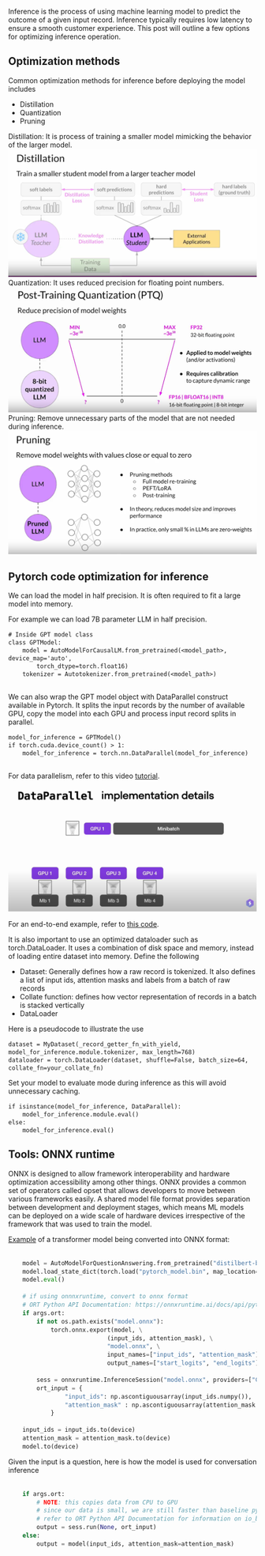 Inference is the process of using machine learning model to predict the outcome of a given input record. Inference typically requires low latency to ensure a smooth customer experience. This post will outline a few options for optimizing inference operation. 

## Optimization methods
Common optimization methods for inference before deploying the model includes
- Distillation
- Quantization
- Pruning

Distillation: It is process of training a smaller model mimicking the behavior of the larger model.
![distillation](/images/inference/distillation.png)
Quantization: It uses reduced precision for floating point numbers.
![quantization](/images/inference/quantization.png) 
Pruning: Remove unnecessary parts of the model that are not needed during inference.
![pruning](/images/inference/pruning.png)


## Pytorch code optimization for inference

We can load the model in half precision. It is often required to fit a large model into memory.

For example we can load 7B parameter LLM in half precision.
```
# Inside GPT model class
class GPTModel:
    model = AutoModelForCausalLM.from_pretrained(<model_path>, device_map='auto',
        torch_dtype=torch.float16)
    tokenizer = Autotokenizer.from_pretrained(<model_path>)
    
```

We can also wrap the GPT model object with DataParallel construct available in Pytorch. It splits the input records by the number of available GPU, copy the model into each GPU and process input record splits in parallel.

```
model_for_inference = GPTModel()
if torch.cuda.device_count() > 1:
    model_for_inference = torch.nn.DataParallel(model_for_inference)
    
```

For data parallelism, refer to this video [tutorial](https://www.youtube.com/watch?v=RltaQ-HxqKE&t=43s). 

![data-parallelism](/images/inference/dataparallelism.png)


For an end-to-end example, refer to [this code](https://github.com/CarperAI/trlx/blob/main/examples/summarize_rlhf/reward_model/gptj_reward_test.py).

It is also important to use an optimized dataloader such as torch.DataLoader. It uses a combination of disk space and memory, instead of loading entire dataset into memory. Define the following

- Dataset: Generally defines how a raw record is tokenized. It also defines a list of input ids, attention masks and labels from a batch of raw records
- Collate function: defines how vector representation of records in a batch is stacked vertically
- DataLoader

Here is a pseudocode to illustrate the use
```
dataset = MyDataset(_record_getter_fn_with_yield, model_for_inference.module.tokenizer, max_length=768)
dataloader = torch.DataLoader(dataset, shuffle=False, batch_size=64, collate_fn=your_collate_fn)
```

Set your model to evaluate mode during inference as this will avoid unnecessary caching.
```
if isinstance(model_for_inference, DataParallel):
    model_for_inference.module.eval()
else:
    model_for_inference.eval()
``` 

## Tools: ONNX runtime
ONNX is designed to allow framework interoperability and hardware optimization accessibility 
among other things. ONNX provides a common set of operators called opset that allows developers 
to move between various frameworks easily. A shared model file format provides separation between development and deployment stages, which means ML models can be deployed on a wide scale of hardware devices irrespective of the framework that was used to train the model.

[Example](https://github.com/microsoft/onnxruntime-training-examples/blob/master/QnA-finetune/inference.py) of a transformer model being converted into ONNX format:
```python

    model = AutoModelForQuestionAnswering.from_pretrained("distilbert-base-uncased")
    model.load_state_dict(torch.load("pytorch_model.bin", map_location=torch.device(device)))
    model.eval()

    # if using onnnxruntime, convert to onnx format
    # ORT Python API Documentation: https://onnxruntime.ai/docs/api/python/api_summary.html
    if args.ort:
        if not os.path.exists("model.onnx"):
            torch.onnx.export(model, \
                            (input_ids, attention_mask), \
                            "model.onnx", \
                            input_names=["input_ids", "attention_mask"], \
                            output_names=["start_logits", "end_logits"]) 

        sess = onnxruntime.InferenceSession("model.onnx", providers=["CUDAExecutionProvider", "CPUExecutionProvider"])
        ort_input = {
                "input_ids": np.ascontiguousarray(input_ids.numpy()),
                "attention_mask" : np.ascontiguousarray(attention_mask.numpy()),
            }

    input_ids = input_ids.to(device)
    attention_mask = attention_mask.to(device)
    model.to(device)

```

Given the input is a question, here is how the model is used for conversation inference

```python

    if args.ort:
        # NOTE: this copies data from CPU to GPU
        # since our data is small, we are still faster than baseline pytorch
        # refer to ORT Python API Documentation for information on io_binding to explicitly move data to GPU ahead of time
        output = sess.run(None, ort_input)
    else:
        output = model(input_ids, attention_mask=attention_mask)
```
